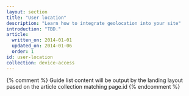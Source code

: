 ```yaml
---
layout: section
title: "User location"
description: "Learn how to integrate geolocation into your site"
introduction: "TBD."
article:
  written_on: 2014-01-01
  updated_on: 2014-01-06
  order: 1
id: user-location
collection: device-access
---
```


{% comment %}
Guide list content will be output by the landing layout pased on the article collection matching page.id
{% endcomment %}
